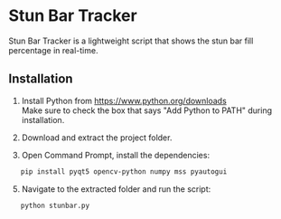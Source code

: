 # Stun Bar Tracker

Stun Bar Tracker is a lightweight script that shows the stun bar fill percentage in real-time.

## Installation

1. Install Python from https://www.python.org/downloads  
   Make sure to check the box that says "Add Python to PATH" during installation.

2. Download and extract the project folder.

3. Open Command Prompt, install the dependencies:
   
```bash
   pip install pyqt5 opencv-python numpy mss pyautogui  
```
   

5. Navigate to the extracted folder and run the script:  
```bash
   python stunbar.py
```

